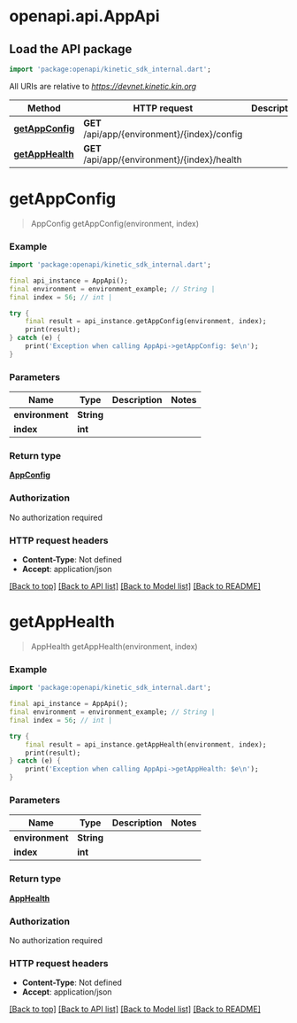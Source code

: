 # openapi.api.AppApi

## Load the API package
```dart
import 'package:openapi/kinetic_sdk_internal.dart';
```

All URIs are relative to *https://devnet.kinetic.kin.org*

Method | HTTP request | Description
------------- | ------------- | -------------
[**getAppConfig**](AppApi.md#getappconfig) | **GET** /api/app/{environment}/{index}/config | 
[**getAppHealth**](AppApi.md#getapphealth) | **GET** /api/app/{environment}/{index}/health | 


# **getAppConfig**
> AppConfig getAppConfig(environment, index)



### Example
```dart
import 'package:openapi/kinetic_sdk_internal.dart';

final api_instance = AppApi();
final environment = environment_example; // String | 
final index = 56; // int | 

try {
    final result = api_instance.getAppConfig(environment, index);
    print(result);
} catch (e) {
    print('Exception when calling AppApi->getAppConfig: $e\n');
}
```

### Parameters

Name | Type | Description  | Notes
------------- | ------------- | ------------- | -------------
 **environment** | **String**|  | 
 **index** | **int**|  | 

### Return type

[**AppConfig**](AppConfig.md)

### Authorization

No authorization required

### HTTP request headers

 - **Content-Type**: Not defined
 - **Accept**: application/json

[[Back to top]](#) [[Back to API list]](../README.md#documentation-for-api-endpoints) [[Back to Model list]](../README.md#documentation-for-models) [[Back to README]](../README.md)

# **getAppHealth**
> AppHealth getAppHealth(environment, index)



### Example
```dart
import 'package:openapi/kinetic_sdk_internal.dart';

final api_instance = AppApi();
final environment = environment_example; // String | 
final index = 56; // int | 

try {
    final result = api_instance.getAppHealth(environment, index);
    print(result);
} catch (e) {
    print('Exception when calling AppApi->getAppHealth: $e\n');
}
```

### Parameters

Name | Type | Description  | Notes
------------- | ------------- | ------------- | -------------
 **environment** | **String**|  | 
 **index** | **int**|  | 

### Return type

[**AppHealth**](AppHealth.md)

### Authorization

No authorization required

### HTTP request headers

 - **Content-Type**: Not defined
 - **Accept**: application/json

[[Back to top]](#) [[Back to API list]](../README.md#documentation-for-api-endpoints) [[Back to Model list]](../README.md#documentation-for-models) [[Back to README]](../README.md)

